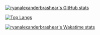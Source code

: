 [![ryanalexanderbrashear's GitHub stats](https://github-readme-stats.vercel.app/api?username=ryanalexanderbrashear&count_private=true&show_icons=true&theme=tokyonight)](https://github.com/ryanalexanderbrashear/)

[![Top Langs](https://github-readme-stats.vercel.app/api/top-langs/?username=ryanalexanderbrashear&count_private=true&show_icons=true&theme=tokyonight)](https://github.com/ryanalexanderbrashear/)

[![ryanalexanderbrashear's Wakatime stats](https://github-readme-stats.vercel.app/api/wakatime?username=ryanabrashear&count_private=true&show_icons=true&theme=tokyonight)](https://github.com/ryanalexanderbrashear/)


<!--
**ryanalexanderbrashear/ryanalexanderbrashear** is a ✨ _special_ ✨ repository because its `README.md` (this file) appears on your GitHub profile.

Here are some ideas to get you started:

- 🔭 I’m currently working on ...
- 🌱 I’m currently learning ...
- 👯 I’m looking to collaborate on ...
- 🤔 I’m looking for help with ...
- 💬 Ask me about ...
- 📫 How to reach me: ...
- 😄 Pronouns: ...
- ⚡ Fun fact: ...
-->
